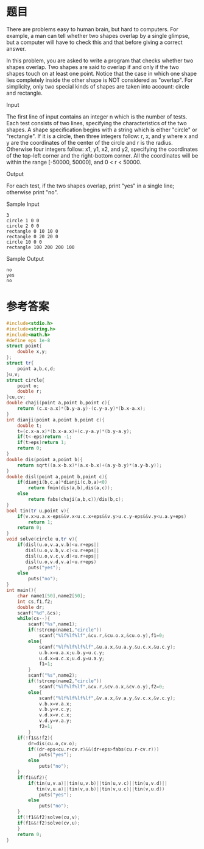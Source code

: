 # 题目
There are problems easy to human brain, but hard to computers. For example, a man can tell whether two shapes overlap by a single glimpse, but a computer will have to check this and that before giving a correct answer.

In this problem, you are asked to write a program that checks whether two shapes overlap. Two shapes are said to overlap if and only if the two shapes touch on at least one point. Notice that the case in which one shape lies completely inside the other shape is NOT considered as "overlap". For simplicity, only two special kinds of shapes are taken into account: circle and rectangle.


Input

The first line of input contains an integer n which is the number of tests. Each test consists of two lines, specifying the characteristics of the two shapes. A shape specification begins with a string which is either "circle" or "rectangle". If it is a circle, then three integers follow: r, x, and y where x and y are the coordinates of the center of the circle and r is the radius. Otherwise four integers follow: x1, y1, x2, and y2, specifying the coordinates of the top-left corner and the right-bottom corner. All the coordinates will be within the range [-50000, 50000], and 0 < r < 50000.


Output

For each test, if the two shapes overlap, print "yes" in a single line; otherwise print "no".


Sample Input
```
3
circle 1 0 0
circle 2 0 0
rectangle 0 10 10 0
rectangle 0 20 20 0
circle 10 0 0
rectangle 100 200 200 100
```

Sample Output
```
no
yes
no
```
# 参考答案
```c++
#include<stdio.h>
#include<string.h>
#include<math.h>
#define eps 1e-8
struct point{
	double x,y;
};
struct tr{
	point a,b,c,d;
}u,v;
struct circle{
	point o;
	double r;
}cu,cv;
double chaji(point a,point b,point c){
	return (c.x-a.x)*(b.y-a.y)-(c.y-a.y)*(b.x-a.x);
}
int dianji(point a,point b,point c){
	double t;
	t=(c.x-a.x)*(b.x-a.x)+(c.y-a.y)*(b.y-a.y);
	if(t<-eps)return -1;
	if(t>eps)return 1;
	return 0;
}
double dis(point a,point b){
	return sqrt((a.x-b.x)*(a.x-b.x)+(a.y-b.y)*(a.y-b.y));
}
double disl(point a,point b,point c){
	if(dianji(b,c,a)*dianji(c,b,a)<0)
		return fmin(dis(a,b),dis(a,c));
	else
	    return fabs(chaji(a,b,c))/dis(b,c);
}
bool tin(tr u,point v){
	if(v.x>u.a.x-eps&&v.x<u.c.x+eps&&v.y>u.c.y-eps&&v.y<u.a.y+eps)
	    return 1;
	return 0;
}
void solve(circle u,tr v){
	if(disl(u.o,v.a,v.b)<u.r+eps||
	   disl(u.o,v.b,v.c)<u.r+eps||
	   disl(u.o,v.c,v.d)<u.r+eps||
	   disl(u.o,v.d,v.a)<u.r+eps)
		puts("yes");
	else
	    puts("no");
}
int main(){
	char name1[50],name2[50];
	int cs,f1,f2;
	double dr;
	scanf("%d",&cs);
	while(cs--){
		scanf("%s",name1);
		if(!strcmp(name1,"circle"))
		    scanf("%lf%lf%lf",&cu.r,&cu.o.x,&cu.o.y),f1=0;
		else{
		    scanf("%lf%lf%lf%lf",&u.a.x,&u.a.y,&u.c.x,&u.c.y);
			u.b.x=u.a.x;u.b.y=u.c.y;
			u.d.x=u.c.x;u.d.y=u.a.y;
			f1=1;
		}
        scanf("%s",name2);
		if(!strcmp(name2,"circle"))
		    scanf("%lf%lf%lf",&cv.r,&cv.o.x,&cv.o.y),f2=0;
		else{
		    scanf("%lf%lf%lf%lf",&v.a.x,&v.a.y,&v.c.x,&v.c.y);
			v.b.x=v.a.x;
			v.b.y=v.c.y;
			v.d.x=v.c.x;
			v.d.y=v.a.y;
			f2=1;
		}
	if(!f1&&!f2){
		dr=dis(cu.o,cv.o);
		if((dr-eps<cu.r+cv.r)&&(dr+eps>fabs(cu.r-cv.r)))
			puts("yes");
		else
		    puts("no");
	}
	if(f1&&f2){
		if(tin(u,v.a)||tin(u,v.b)||tin(u,v.c)||tin(u,v.d)||
		   tin(v,u.a)||tin(v,u.b)||tin(v,u.c)||tin(v,u.d))
			puts("yes");
		else
		    puts("no");
	}
	if(!f1&&f2)solve(cu,v);
	if(f1&&!f2)solve(cv,u);
	}
	return 0;
}
